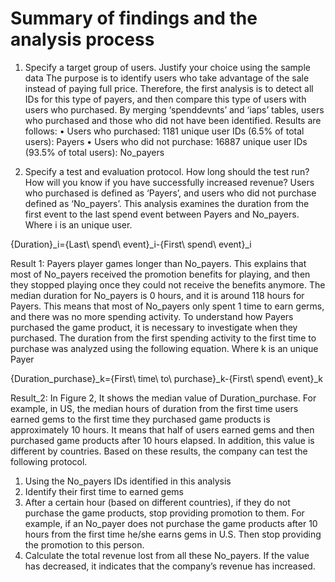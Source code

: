 # Summary of findings and the analysis process

1. Specify a target group of users. Justify your choice using the sample data
The purpose is to identify users who take advantage of the sale instead of paying full price. Therefore, the first analysis is to detect all IDs for this type of payers, and then compare this type of users with users who purchased. By merging ‘spenddevnts’ and ‘iaps’ tables, users who purchased and those who did not have been identified. Results are follows:
•	Users who purchased: 1181 unique user IDs (6.5% of total users): Payers
•	Users who did not purchase: 16887 unique user IDs (93.5% of total users): No_payers 


2. Specify a test and evaluation protocol. How long should the test run? How will you know if you have successfully increased revenue?
Users who purchased is defined as ‘Payers’, and users who did not purchase defined as ‘No_payers’. This analysis examines the duration from the first event to the last spend event between Payers and No_payers. Where i is an unique user.

{Duration}_i={Last\ spend\ event}_i-{First\ spend\ event}_i

Result 1: Payers player games longer than No_payers. This explains that most of No_payers received the promotion benefits for playing, and then they stopped playing once they could not receive the benefits anymore. The median duration for No_payers is 0 hours, and it is around 118 hours for Payers. This means that most of No_payers only spent 1 time to earn germs, and there was no more spending activity. 
  To understand how Payers purchased the game product, it is necessary to investigate when they purchased. The duration from the first spending activity to the first time to purchase was analyzed using the following equation. Where k is an unique Payer

{Duration_purchase}_k={First\ time\ to\ purchase}_k-{First\ spend\ event}_k


Result_2: In Figure 2, It shows the median value of Duration_purchase. For example, in US, the median hours of duration from the first time users earned gems to the first time they purchased game products is approximately 10 hours. It means that half of users earned gems and then purchased game products after 10 hours elapsed. In addition, this value is different by countries. Based on these results, the company can test the following protocol. 
1. Using the No_payers IDs identified in this analysis
2. Identify their first time to earned gems
3. After a certain hour (based on different countries), if they do not purchase the game products, stop providing promotion to them. For example, if an No_payer does not purchase the game products after 10 hours from the first time he/she earns gems in U.S. Then stop providing the promotion to this person.
4. Calculate the total revenue lost from all these No_payers. If the value has decreased, it indicates that the company’s revenue has increased. 
 

